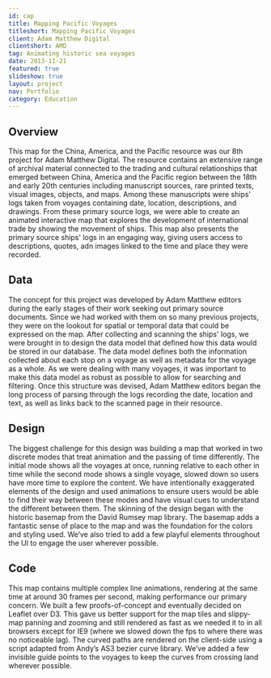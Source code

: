 ```yaml
---
id: cap
title: Mapping Pacific Voyages
titleshort: Mapping Pacific Voyages
client: Adam Matthew Digital
clientshort: AMD
tag: Animating historic sea voyages
date: 2013-11-21
featured: true
slideshow: true
layout: project
nav: Portfolio
category: Education
---
```


## Overview
This map for the China, America, and the Pacific resource was our 8th project for Adam Matthew Digital. The resource contains an extensive range of archival material connected to the trading and cultural relationships that emerged between China, America and the Pacific region between the 18th and early 20th centuries including manuscript sources, rare printed texts, visual images, objects, and maps. Among these manuscripts were ships' logs taken from voyages containing date, location, descriptions, and drawings. From these primary source logs, we were able to create an animated interactive map that explores the development of international trade by showing the movement of ships. This map also presents the primary source ships' logs in an engaging way, giving users access to descriptions, quotes, adn images linked to the time and place they were recorded.

## Data
The concept for this project was developed by Adam Matthew editors during the early stages of their work seeking out primary source documents. Since we had worked with them on so many previous projects, they were on the lookout for spatial or temporal data that could be expressed on the map. After collecting and scanning the ships' logs, we were brought in to design the data model that defined how this data would be stored in our database. The data model defines both the information collected about each stop on a voyage as well as metadata for the voyage as a whole. As we were dealing with many voyages, it was important to make this data model as robust as possible to allow for searching and filtering. Once this structure was devised, Adam Matthew editors began the long process of parsing through the logs recording the date, location and text, as well as links back to the scanned page in their resource.

## Design
The biggest challenge for this design was building a map that worked in two discrete modes that treat animation and the passing of time differently. The initial mode shows all the voyages at once, running relative to each other in time while the second mode shows a single voyage, slowed down so users have more time to explore the content. We have intentionally exaggerated elements of the design and used animations to ensure users would be able to find their way between these modes and have visual cues to understand the different between them. The skinning of the design began with the historic basemap from the David Rumsey map library. The basemap adds a fantastic sense of place to the map and was the foundation for the colors and styling used. We’ve also tried to add a few playful elements throughout the UI to engage the user wherever possible.

## Code
This map contains multiple complex line animations, rendering at the same time at around 30 frames per second, making performance our primary concern. We built a few proofs-of-concept and eventually decided on Leaflet over D3. This gave us better support for the map tiles and slippy-map panning and zooming and still rendered as fast as we needed it to in all browsers except for IE9 (where we slowed down the fps to where there was no noticeable lag). The curved paths are rendered on the client-side using a script adapted from Andy’s AS3 bezier curve library. We’ve added a few invisible guide points to the voyages to keep the curves from crossing land wherever possible.
